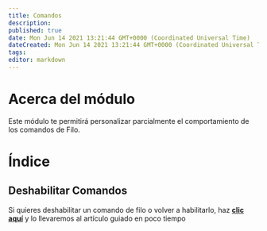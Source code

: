 ```yaml
---
title: Comandos
description:
published: true
date: Mon Jun 14 2021 13:21:44 GMT+0000 (Coordinated Universal Time)
dateCreated: Mon Jun 14 2021 13:21:44 GMT+0000 (Coordinated Universal Time)
tags:
editor: markdown
---
```


# Acerca del módulo

Este módulo te permitirá personalizar parcialmente el comportamiento de los comandos de Filo.

# Índice

## Deshabilitar Comandos

Si quieres deshabilitar un comando de filo o volver a habilitarlo, haz **[clic aquí](https://wiki.filobot.xyz/es/modules/commands/disable)** y lo llevaremos al artículo guiado en poco tiempo

